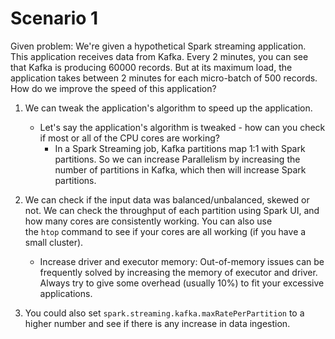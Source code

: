 <div>
<div class="index--container--2OwOl">
<div class="index--atom--lmAIo layout--content--3Smmq">
<div class="ltr">
<div class="index-module--markdown--2MdcR ureact-markdown ">
<h1 id="scenario-1">Scenario 1</h1>
<p>Given problem: We're given a hypothetical Spark streaming application. This application receives data from Kafka. Every 2 minutes, you can see that Kafka is producing 60000 records. But at its maximum load, the application takes between 2 minutes for each micro-batch of 500 records. How do we improve the speed of this application?</p>
<ol>
<li>
<p>We can tweak the application's algorithm to speed up the application.</p>
<ul>
<li>Let's say the application's algorithm is tweaked - how can you check if most or all of the CPU cores are working?
<ul>
<li>In a Spark Streaming job, Kafka partitions map 1:1 with Spark partitions. So we can increase Parallelism by increasing the number of partitions in Kafka, which then will increase Spark partitions.</li>
</ul>
</li>
</ul>
</li>
<li>
<p>We can check if the input data was balanced/unbalanced, skewed or not. We can check the throughput of each partition using Spark UI, and how many cores are consistently working. You can also use the&nbsp;<code>htop</code>&nbsp;command to see if your cores are all working (if you have a small cluster).</p>
<ul>
<li>Increase driver and executor memory: Out-of-memory issues can be frequently solved by increasing the memory of executor and driver. Always try to give some overhead (usually 10%) to fit your excessive applications.</li>
</ul>
</li>
<li>
<p>You could also set&nbsp;<code>spark.streaming.kafka.maxRatePerPartition</code>&nbsp;to a higher number and see if there is any increase in data ingestion.</p>
</li>
</ol>
</div>
</div>
</div>
</div>
</div>
<div>
<div class="index--container--2OwOl">
<div class="index--atom--lmAIo layout--content--3Smmq">
<div class="container--3sWx1">
<div class="prompt--1YMnx">
<h3 class="question-number--3IlDk">&nbsp;</h3>
</div>
</div>
</div>
</div>
</div>
